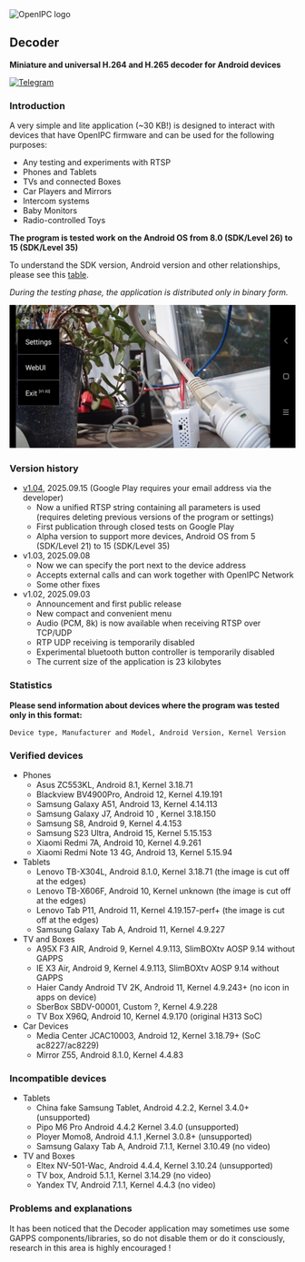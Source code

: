 <picture>
  <source media="(prefers-color-scheme: dark)" srcset="https://openipc.org/assets/openipc-logo-white.svg">
  <source media="(prefers-color-scheme: light)" srcset="https://openipc.org/assets/openipc-logo-black.svg">
  <img alt="OpenIPC logo" src="https://openipc.org/assets/openipc-logo-black.svg">
</picture>

## Decoder
**Miniature and universal H.264 and H.265 decoder for Android devices**

[![Telegram](https://openipc.org/images/telegram_button.svg)][telegram]

### Introduction
A very simple and lite application (~30 KB!) is designed to interact with devices that have OpenIPC firmware and can be used for the following purposes:
- Any testing and experiments with RTSP
- Phones and Tablets
- TVs and connected Boxes
- Car Players and Mirrors
- Intercom systems
- Baby Monitors
- Radio-controlled Toys

**The program is tested work on the Android OS from 8.0 (SDK/Level 26) to 15 (SDK/Level 35)**

To understand the SDK version, Android version and other relationships, please see this [table](https://apilevels.com/).

_During the testing phase, the application is distributed only in binary form._

![Menu](photo_menu.jpg)

### Version history
- [v1.04](https://play.google.com/apps/internaltest/4701231141824898735), 2025.09.15 (Google Play requires your email address via the developer)
    - Now a unified RTSP string containing all parameters is used (requires deleting previous versions of the program or settings)
    - First publication through closed tests on Google Play
    - Alpha version to support more devices, Android OS from 5 (SDK/Level 21) to 15 (SDK/Level 35)
- v1.03, 2025.09.08
    - Now we can specify the port next to the device address
    - Accepts external calls and can work together with OpenIPC Network
    - Some other fixes
- v1.02, 2025.09.03
    - Announcement and first public release
    - New compact and convenient menu
    - Audio (PCM, 8k) is now available when receiving RTSP over TCP/UDP
    - RTP UDP receiving is temporarily disabled
    - Experimental bluetooth button controller is temporarily disabled
    - The current size of the application is 23 kilobytes

### Statistics
**Please send information about devices where the program was tested only in this format:**
```
Device type, Manufacturer and Model, Android Version, Kernel Version
```

### Verified devices
- Phones
    - Asus ZC553KL, Android 8.1, Kernel 3.18.71
    - Blackview BV4900Pro, Android 12, Kernel 4.19.191
    - Samsung Galaxy A51, Android 13, Kernel 4.14.113
    - Samsung Galaxy J7, Android 10 , Kernel 3.18.150
    - Samsung S8, Android 9, Kernel 4.4.153
    - Samsung S23 Ultra, Android 15, Kernel 5.15.153
    - Xiaomi Redmi 7A, Android 10, Kernel 4.9.261
    - Xiaomi Redmi Note 13 4G, Android 13, Kernel 5.15.94
- Tablets
    - Lenovo TB-X304L, Android 8.1.0, Kernel 3.18.71 (the image is cut off at the edges)
    - Lenovo TB-X606F, Android 10, Kernel unknown (the image is cut off at the edges)
    - Lenovo Tab P11, Android 11, Kernel 4.19.157-perf+ (the image is cut off at the edges)
    - Samsung Galaxy Tab A, Android 11, Kernel 4.9.227
- TV and Boxes
    - A95X F3 AIR, Android 9, Kernel 4.9.113, SlimBOXtv AOSP 9.14 without GAPPS
    - IE X3 Air, Android 9, Kernel 4.9.113, SlimBOXtv AOSP 9.14 without GAPPS
    - Haier Candy Android TV 2K, Android 11, Kernel 4.9.243+ (no icon in apps on device)
    - SberBox SBDV-00001, Custom ?, Kernel 4.9.228
    - TV Box X96Q, Android 10, Kernel 4.9.170 (original H313 SoC)
- Car Devices
    - Media Center JCAC10003, Android 12, Kernel 3.18.79+ (SoC ac8227/ac8229)
    - Mirror Z55, Android 8.1.0, Kernel 4.4.83

### Incompatible devices
- Tablets
    - China fake Samsung Tablet, Android 4.2.2, Kernel 3.4.0+ (unsupported)
    - Pipo M6 Pro Android 4.4.2 Kernel 3.4.0 (unsupported)
    - Ployer Momo8, Android 4.1.1 ,Kernel 3.0.8+ (unsupported)
    - Samsung Galaxy Tab A, Android 7.1.1, Kernel 3.10.49 (no video)
- TV and Boxes
    - Eltex NV-501-Wac, Android 4.4.4, Kernel 3.10.24 (unsupported)
    - TV box, Android 5.1.1, Kernel 3.14.29 (no video)
    - Yandex TV, Android 7.1.1, Kernel 4.4.3 (no video)

### Problems and explanations

It has been noticed that the Decoder application may sometimes use some GAPPS components/libraries, so do not disable them or do it consciously, research in this area is highly encouraged !


[price]: https://openipc.org/support-open-source
[firmware]: https://github.com/openipc/firmware
[logo]: https://openipc.org/assets/openipc-logo-black.svg
[mit]: https://opensource.org/license/mit
[opencollective]: https://opencollective.com/openipc
[paypal]: https://www.paypal.com/donate/?hosted_button_id=C6F7UJLA58MBS
[project]: https://github.com/openipc
[telegram]: https://openipc.org/our-channels
[website]: https://openipc.org
[wiki]: https://github.com/openipc/wiki
